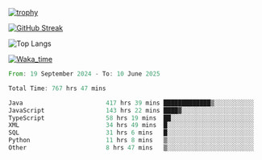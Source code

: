 <!--
**ren-joey/ren-joey** is a ✨ _special_ ✨ repository because its `README.md` (this file) appears on your GitHub profile.

Here are some ideas to get you started:

- 🔭 I’m currently working on ...
- 🌱 I’m currently learning ...
- 👯 I’m looking to collaborate on ...
- 🤔 I’m looking for help with ...
- 💬 Ask me about ...
- 📫 How to reach me: ...
- 😄 Pronouns: ...
- ⚡ Fun fact: ...
-->

[![trophy](https://github-profile-trophy.vercel.app/?username=ren-joey&theme=darkhub&column=5)](https://github.com/ren-joey)

[![GitHub Streak](https://streak-stats.demolab.com/?user=ren-joey&theme=dark)](https://github.com/ren-joey)

![Top Langs](https://github-readme-stats.vercel.app/api/top-langs?username=ren-joey&show_icons=true&layout=compact&locale=en&hide=html,CSS,scss,Pug,Twig&theme=dark)

[![Waka_time](https://github-readme-stats.vercel.app/api/wakatime?username=joeyren&theme=dark)](https://github.com/ren-joey)

<!--START_SECTION:waka-->

```rust
From: 19 September 2024 - To: 10 June 2025

Total Time: 767 hrs 47 mins

Java                       417 hrs 39 mins █████████████▒░░░░░░░░░░░   53.78 %
JavaScript                 143 hrs 22 mins ████▓░░░░░░░░░░░░░░░░░░░░   18.46 %
TypeScript                 58 hrs 19 mins  ██░░░░░░░░░░░░░░░░░░░░░░░   07.51 %
XML                        34 hrs 49 mins  █░░░░░░░░░░░░░░░░░░░░░░░░   04.48 %
SQL                        31 hrs 6 mins   █░░░░░░░░░░░░░░░░░░░░░░░░   04.01 %
Python                     11 hrs 8 mins   ▒░░░░░░░░░░░░░░░░░░░░░░░░   01.44 %
Other                      8 hrs 47 mins   ▒░░░░░░░░░░░░░░░░░░░░░░░░   01.13 %
```

<!--END_SECTION:waka-->
